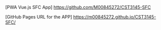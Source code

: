 [PWA Vue.js SFC App] https://github.com/M00845272/CST3145-SFC

[GitHub Pages URL for the APP] https://m00845272.github.io/CST3145-SFC/
